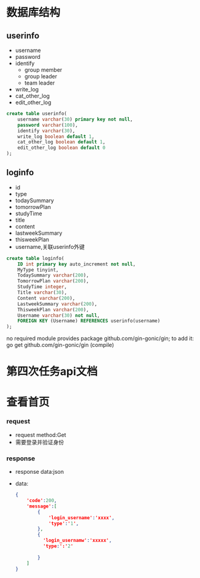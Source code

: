 # 数据库结构

## userinfo

* username
* password
* identify
  * group member
  * group leader
  * team leader
* write_log
* cat_other_log
* edit_other_log

```sql
create table userinfo(
	username varchar(30) primary key not null,
    password varchar(100),
    identify varchar(30),
    write_log boolean default 1,
    cat_other_log boolean default 1,
    edit_other_log boolean default 0
);
```

## loginfo

* id
* type
* todaySummary
* tomorrowPlan
* studyTime
* title
* content
* lastweekSummary
* thisweekPlan
* username,关联userinfo外键

````sql
create table loginfo(
	ID int primary key auto_increment not null,
    MyType tinyint,
    TodaySummary varchar(200),
    TomorrowPlan varchar(200),
   	StudyTime integer,
    Title varchar(30),
    Content varchar(200),
    LastweekSummary varchar(200),
    ThisweekPlan varchar(200),
    Username varchar(30) not null,
    FOREIGN KEY (Username) REFERENCES userinfo(username)
);
````

no required module provides package github.com/gin-gonic/gin; to add it:
	go get github.com/gin-gonic/gin (compile)









# 第四次任务api文档

# 查看首页

### request

* request method:Get
* 需要登录并验证身份

### response

* response data:json

* data:

  ```json
  {
      'code':200,
      'message':[
          {
              'login_username':'xxxx',
              'type':'1',
          },
          {
          	'login_usernamw':'xxxxx',
          	'type:':'2'
              
          }
      ]
  }
  ```

  

